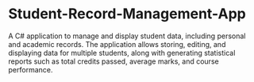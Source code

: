 # Student-Record-Management-App
A C# application to manage and display student data, including personal and academic records. The application allows storing, editing, and displaying data for multiple students, along with generating statistical reports such as total credits passed, average marks, and course performance.
